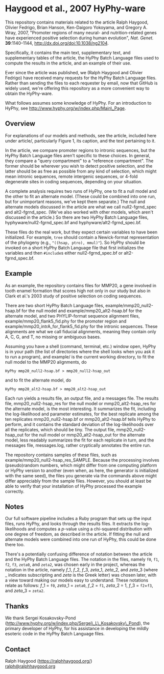 Haygood et al., 2007 HyPhy-ware
===============================

This repository contains materials related to the article Ralph Haygood, Olivier Fedrigo, Brian Hanson, Ken-Daigoro
Yokoyama, and Gregory A. Wray, 2007, "Promoter regions of many neural- and nutrition-related genes have experienced
positive selection during human evolution", *Nat. Genet.* **39**:1140–1144, http://dx.doi.org/doi:10.1038/ng2104.

Specifically, it contains the main text, supplementary text, and supplementary tables of the article, the HyPhy Batch
Language files used to compute the results in the article, and an example of their use.

Ever since the article was published, we (Ralph Haygood and Olivier Fedrigo) have received many requests for the HyPhy
Batch Language files. Rather than sending the files to each requester by email, now that GitHub is widely used, we're
offering this repository as a more convenient way to obtain the HyPhy-ware.

What follows assumes some knowledge of HyPhy. For an introduction to HyPhy, see
http://www.hyphy.org/w/index.php/Main\_Page.


Overview
--------

For explanations of our models and methods, see the article, included here under article/, particularly Figure 1, its
caption, and the text pertaining to it.

In the article, we compare promoter regions to intronic sequences, but the HyPhy Batch Language files aren't specific to
these choices. In general, they compare a "query compartment" to a "reference compartment". The former should be
wherever you wish to detect positive selection, and the latter should be as free as possible from any kind of selection,
which might mean intronic sequences, remote intergenic sequences, or 4-fold degenerate sites in coding sequences,
depending on your situation.

A complete analysis requires two runs of HyPhy, one to fit a null model and the other to fit an alternate model. (These
could be combined into one run, but for unimportant reasons, we've kept them separate.) The null and alternate models
discussed in the article are what we call null2-fgrnd\_spec and alt2-fgrnd\_spec. (We've also worked with other models,
which aren't discussed in the article.) So there are two HyPhy Batch Language files, hyphyware/null2-fgrnd\_spec.bf and
hyphyware/alt2-fgrnd\_spec.bf.

These files do the real work, but they expect certain variables to have been initialized. For example, `tree` should
contain a Newick-format representation of the phylogeny (e.g., `"((hsap, ptro), mmul)"`). So HyPhy should be invoked on
a short HyPhy Batch Language file that first initializes the variables and then `#include`s either null2-fgrnd\_spec.bf
or alt2-fgrnd\_spec.bf.


Example
-------

As an example, the repository contains files for MMP20, a gene involved in tooth enamel formation that scores high not
only in our study but also in Clark et al.'s 2003 study of positive selection on coding sequences.

There are two short HyPhy Batch Language files, example/mmp20\_null2-hsap.bf for the null model and
example/mmp20\_alt2-hsap.bf for the alternate model, and two PHYLIP-format sequence alignment files,
example/mmp20\_flank5\_fid.phy for the promoter region and example/mmp20\_intrA\_for\_flank5\_fid.phy for the intronic
sequences. These alignments are what we call fiducial alignments, meaning they contain only A, C, G, and T, no missing
or ambiguous bases.

Assuming you have a shell (command, terminal, etc.) window open, HyPhy is in your path (the list of directories where
the shell looks when you ask it to run a program), and example/ is the current working directory, to fit the null model
to the MMP20 alignments, do

    HyPhy mmp20_null2-hsap.bf > mmp20_null2-hsap_out

and to fit the alternate model, do

    HyPhy mmp20_alt2-hsap.bf > mmp20_alt2-hsap_out

Each run yields a results file, an output file, and a messages file. The results file, mmp20\_null2-hsap\_res for the
null model or mmp20\_alt2-hsap\_res for the alternate model, is the most interesting. It summarizes the fit, including
the log-likelihood and parameter estimates, for the best replicate among the ten replicates mmp20\_null2-hsap.bf or
mmp20\_alt2-hsap.bf tells HyPhy to perform, and it contains the standard deviation of the log-likelihoods over all the
replicates, which should be tiny. The output file, mmp20\_null2-hsap\_out for the null model or mmp20\_alt2-hsap\_out
for the alternate model, less readably summarizes the fit for each replicate in turn, and the messages file,
messages.log, rather cryptically annotates the entire run.

The repository contains samples of these files, such as example/mmp20\_null2-hsap\_res\_SAMPLE. Because the processing
involves (pseudo)random numbers, which might differ from one computing platform or HyPhy version to another (even when,
as here, the generator is initialized with the same seed), the files you generate via the commands above might differ
appreciably from the sample files. However, you should at least be able to verify that your installation of HyPhy
processed the example correctly.


Notes
-----

Our full software pipeline includes a Ruby program that sets up the input files, runs HyPhy, and looks through the
results files. It extracts the log-likelihoods and computes a *p*-value using a chi-squared distribution with one degree
of freedom, as described in the article. If fitting the null and alternate models were combined into one run of HyPhy,
this could be done there too.

There's a potentially confusing difference of notation between the article and the HyPhy Batch Language files. The
notation in the files, namely `f0`, `f1`, `f2`, `f3`, `zeta0`, and `zeta2`, was chosen early in the project, whereas the
notation in the article, namely *f*\_1, *f*\_2, *f*\_3, *zeta*\_1, *zeta*\_2, and *zeta*\_3 (where \_ indicates
subscripting and *zeta* is the Greek letter) was chosen later, with a view toward making our models easy to
understand. These notations relate as follows: *f*\_1 = `f0`, *zeta*\_1 = `zeta0`, *f*\_2 = `f1`, *zeta*\_2 = 1, *f*\_3
= `f2`+`f3`, and *zeta*\_3 = `zeta2`.


Thanks
------

We thank Sergei Kosakovsky-Pond (http://www.hyphy.org/w/index.php/Sergei\_L\_Kosakovsky\_Pond), the primary developer of
HyPhy, for his assistance in developing the mildly esoteric code in the HyPhy Batch Language files.


Contact
-------

Ralph Haygood (https://ralphhaygood.org/)  
ralph@ralphhaygood.org
